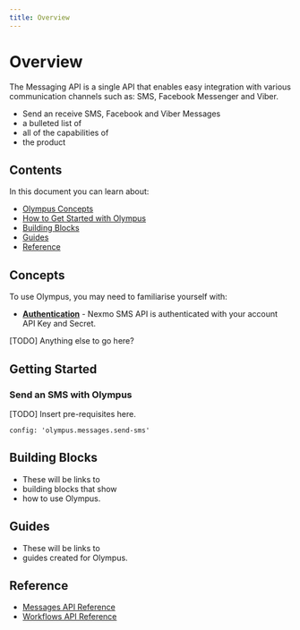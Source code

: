 ```yaml
---
title: Overview
---
```


# Overview

The Messaging API is a single API that enables easy integration with various communication channels such as: SMS, Facebook Messenger and Viber.

* Send an receive SMS, Facebook and Viber Messages
* a bulleted list of
* all of the capabilities of
* the product

## Contents

In this document you can learn about:

* [Olympus Concepts](#concepts)
* [How to Get Started with Olympus](#getting-started)
* [Building Blocks](#building-blocks)
* [Guides](#guides)
* [Reference](#reference)

## Concepts

To use Olympus, you may need to familiarise yourself with:

* **[Authentication](/concepts/guides/authentication)** - Nexmo SMS API is authenticated with your account API Key and Secret.

[TODO] Anything else to go here?

## Getting Started

### Send an SMS with Olympus

[TODO] Insert pre-requisites here.

```tabbed_examples
config: 'olympus.messages.send-sms'
```

## Building Blocks

* These will be links to
* building blocks that show
* how to use Olympus.

## Guides

* These will be links to
* guides created for Olympus.

## Reference

* [Messages API Reference](/api/olympus/messages)
* [Workflows API Reference](/api/olympus/workflows)
